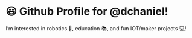 # 😃 Github Profile for @dchaniel!
I’m interested in robotics 🤖, education 📚, and fun IOT/maker projects 💻! 

<!---
dchaniel/dchaniel is a ✨ special ✨ repository because its `README.md` (this file) appears on your GitHub profile.
You can click the Preview link to take a look at your changes.
--->
